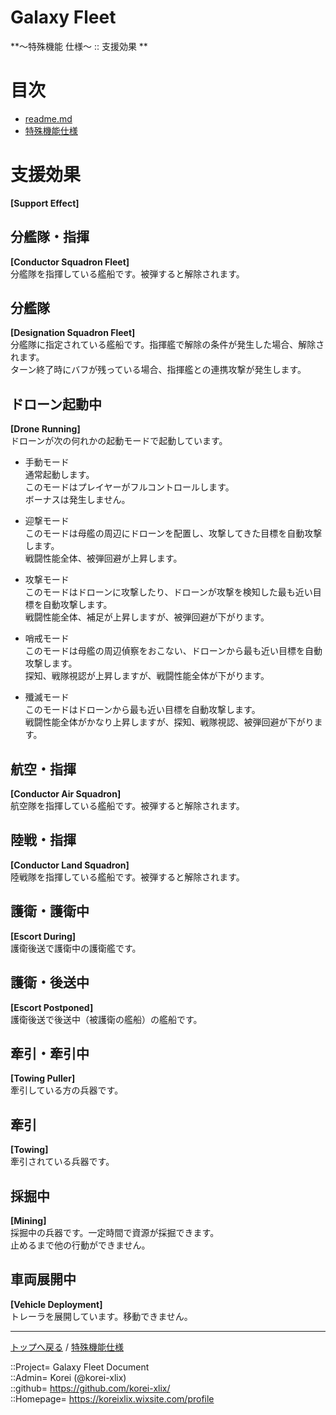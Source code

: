 # Galaxy Fleet
**～特殊機能 仕様～ :: 支援効果 **  


# 目次 <a name="aMokuji"></a>
* [readme.md](/readme.md)
* [特殊機能仕様](/skill/readme.md)




# 支援効果
**[Support Effect]**  


## 分艦隊・指揮
**[Conductor Squadron Fleet]**  
分艦隊を指揮している艦船です。被弾すると解除されます。  


## 分艦隊
**[Designation Squadron Fleet]**  
分艦隊に指定されている艦船です。指揮艦で解除の条件が発生した場合、解除されます。  
ターン終了時にバフが残っている場合、指揮艦との連携攻撃が発生します。  


## ドローン起動中
**[Drone Running]**  
ドローンが次の何れかの起動モードで起動しています。  

* 手動モード  
  通常起動します。  
  このモードはプレイヤーがフルコントロールします。  
  ボーナスは発生しません。  

* 迎撃モード  
  このモードは母艦の周辺にドローンを配置し、攻撃してきた目標を自動攻撃します。  
  戦闘性能全体、被弾回避が上昇します。  

* 攻撃モード  
  このモードはドローンに攻撃したり、ドローンが攻撃を検知した最も近い目標を自動攻撃します。  
  戦闘性能全体、補足が上昇しますが、被弾回避が下がります。  

* 哨戒モード  
  このモードは母艦の周辺偵察をおこない、ドローンから最も近い目標を自動攻撃します。  
  探知、戦隊視認が上昇しますが、戦闘性能全体が下がります。  

* 殲滅モード  
  このモードはドローンから最も近い目標を自動攻撃します。  
  戦闘性能全体がかなり上昇しますが、探知、戦隊視認、被弾回避が下がります。  


## 航空・指揮
**[Conductor Air Squadron]**  
航空隊を指揮している艦船です。被弾すると解除されます。  


## 陸戦・指揮
**[Conductor Land Squadron]**  
陸戦隊を指揮している艦船です。被弾すると解除されます。  


## 護衛・護衛中
**[Escort During]**  
護衛後送で護衛中の護衛艦です。  


## 護衛・後送中
**[Escort Postponed]**  
護衛後送で後送中（被護衛の艦船）の艦船です。  


## 牽引・牽引中
**[Towing Puller]**  
牽引している方の兵器です。  


## 牽引
**[Towing]**  
牽引されている兵器です。  


## 採掘中
**[Mining]**  
採掘中の兵器です。一定時間で資源が採掘できます。  
止めるまで他の行動ができません。  


## 車両展開中
**[Vehicle Deployment]**  
トレーラを展開しています。移動できません。  






***
[トップへ戻る](/readme.md) / [特殊機能仕様](/skill/readme.md)  
  
::Project= Galaxy Fleet Document  
::Admin= Korei (@korei-xlix)  
::github= https://github.com/korei-xlix/  
::Homepage= https://koreixlix.wixsite.com/profile  
